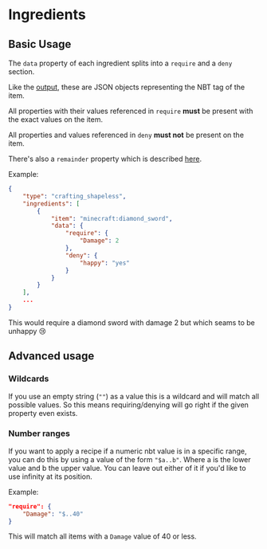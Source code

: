 # Ingredients
## Basic Usage

The `data` property of each ingredient splits into a `require` and a `deny` section.

Like the [output](../../results), these are JSON objects representing the NBT tag of the item.

All properties with their values referenced in `require` **must** be present with the exact values on the item.

All properties and values referenced in `deny` **must not** be present on the item.

There's also a `remainder` property which is described [here](../remainders).

Example:

``` json
{
	"type": "crafting_shapeless",
	"ingredients": [
		{
			"item": "minecraft:diamond_sword",
			"data": {
				"require": {
					"Damage": 2
				},
				"deny": {
					"happy": "yes"
				}
			}
		}
	],
	...
}
```
This would require a diamond sword with damage 2 but which seams to be unhappy 😢

## Advanced usage

### Wildcards

If you use an empty string (`""`) as a value this is a wildcard and will match all possible values.
So this means requiring/denying will go right if the given property even exists.

### Number ranges
If you want to apply a recipe if a numeric nbt value is in a specific range, you can do this by using a value of the form `"$a..b"`. Where a is the lower value and b the upper value. You can leave out either of it if you'd like to use infinity at its position.

Example:
```json
"require": {
	"Damage": "$..40"
}
```
This will match all items with a `Damage` value of 40 or less.
